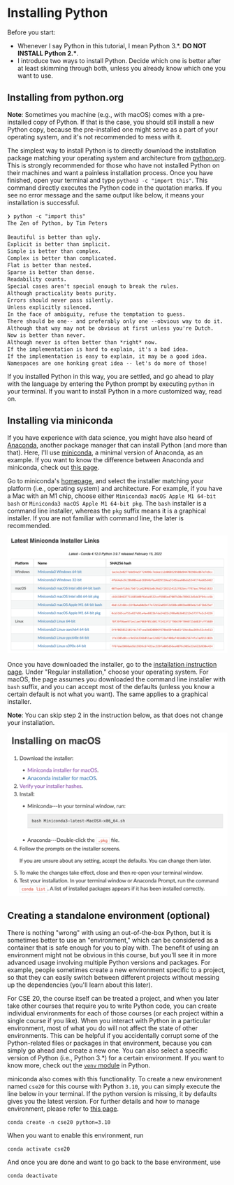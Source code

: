 # Installing Python

Before you start:

- Whenever I say Python in this tutorial, I mean Python 3.*. **DO NOT INSTALL Python 2.\***.
- I introduce two ways to install Python. Decide which one is better after at least skimming through both, unless you already know which one you want to use.

## Installing from python.org

**Note**: Sometimes you machine (e.g., with macOS) comes with a pre-installed copy of Python. If that is the case, you should still install a new Python copy, because the pre-installed one might serve as a part of your operating system, and it's not recommended to mess with it.

The simplest way to install Python is to directly download the installation package matching your operating system and architecture from [python.org](https://www.python.org/). This is strongly recommended for those who have not installed Python on their machines and want a painless installation process. Once you have finished, open your terminal and type `python3 -c "import this"`. This command directly executes the Python code in the quotation marks. If you see no error message and the same output like below, it means your installation is successful.

```shell
❯ python -c "import this"
The Zen of Python, by Tim Peters

Beautiful is better than ugly.
Explicit is better than implicit.
Simple is better than complex.
Complex is better than complicated.
Flat is better than nested.
Sparse is better than dense.
Readability counts.
Special cases aren't special enough to break the rules.
Although practicality beats purity.
Errors should never pass silently.
Unless explicitly silenced.
In the face of ambiguity, refuse the temptation to guess.
There should be one-- and preferably only one --obvious way to do it.
Although that way may not be obvious at first unless you're Dutch.
Now is better than never.
Although never is often better than *right* now.
If the implementation is hard to explain, it's a bad idea.
If the implementation is easy to explain, it may be a good idea.
Namespaces are one honking great idea -- let's do more of those!
```

If you installed Python in this way, you are settled, and go ahead to play with the language by entering the Python prompt by executing `python` in your terminal. If you want to install Python in a more customized way, read on.

## Installing via miniconda

If you have experience with data science, you might have also heard of [Anaconda](https://www.anaconda.com/), another package manager that can install Python (and more than that). Here, I'll use [miniconda](https://docs.conda.io/en/latest/miniconda.html), a minimal version of Anaconda, as an example. If you want to know the difference between Anaconda and miniconda, check out [this page](https://docs.conda.io/projects/conda/en/latest/user-guide/install/download.html#anaconda-or-miniconda).

Go to miniconda's [homepage](https://docs.conda.io/en/latest/miniconda.html), and select the installer matching your platform (i.e., operating system) and architecture. For example, if you have a Mac with an M1 chip, choose either `Miniconda3 macOS Apple M1 64-bit bash` or `Miniconda3 macOS Apple M1 64-bit pkg`. The `bash` installer is a command line installer, whereas the `pkg` suffix means it is a graphical installer. If you are not familiar with command line, the later is recommended.

![miniconda](images/miniconda.png)

Once you have downloaded the installer, go to the [installation instruction page](https://conda.io/projects/conda/en/latest/user-guide/install/index.html). Under "Regular installation," choose your operating system. For macOS, the page assumes you downloaded the command line installer with `bash` suffix, and you can accept most of the defaults (unless you know a certain default is not what you want). The same applies to a graphical installer.

**Note**: You can skip step 2 in the instruction below, as that does not change your installation.

![miniconda macOS installation instruction](images/miniconda-macos.png)

<!-- If you choose to use miniconda as your Python installer, the best practice is to create an environment instead of operating on the default environment (i.e., no environment). This is especially important if you want to upgrade Python or install a version different from the one you have. [This page](https://conda.io/projects/conda/en/latest/user-guide/tasks/manage-python.html#updating-or-upgrading-python) might be helpful if you want to do so. -->

## Creating a standalone environment (optional)

There is nothing "wrong" with using an out-of-the-box Python, but it is sometimes better to use an "environment," which can be considered as a container that is safe enough for you to play with. The benefit of using an environment might not be obvious in this course, but you'll see it in more advanced usage involving multiple Python versions and packages. For example, people sometimes create a new environment specific to a project, so that they can easily switch between different projects without messing up the dependencies (you'll learn about this later).

For CSE 20, the course itself can be treated a project, and when you later take other courses that require you to write Python code, you can create individual environments for each of those courses (or each project within a single course if you like). When you interact with Python in a particular environment, most of what you do will not affect the state of other environments. This can be helpful if you accidentally corrupt some of the Python-related files or packages in that environment, because you can simply go ahead and create a new one. You can also select a specific version of Python (i.e., Python 3.\*) for a certain environment. If you want to know more, check out the [`venv` module](https://docs.python.org/3/library/venv.html#module-venv) in Python.

miniconda also comes with this functionality. To create a new environment named `cse20` for this course with Python `3.10`, you can simply execute the line below in your terminal. If the python version is missing, it by defaults gives you the latest version. For further details and how to manage environment, please refer to [this page](https://conda.io/projects/conda/en/latest/user-guide/tasks/manage-environments.html#creating-an-environment-with-commands).

```shell
conda create -n cse20 python=3.10
```

When you want to enable this environment, run

```shell
conda activate cse20
```

And once you are done and want to go back to the base environment, use

```shell
conda deactivate
```
